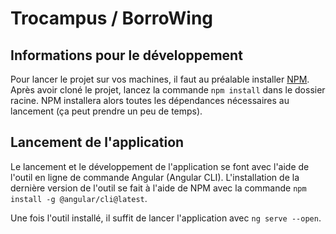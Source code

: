 # Trocampus / BorroWing

## Informations pour le développement

Pour lancer le projet sur vos machines, il faut au préalable installer [NPM](https://www.npmjs.com/get-npm). Après avoir cloné le projet, lancez la commande `npm install` dans le dossier racine. NPM installera alors toutes les dépendances nécessaires au lancement (ça peut prendre un peu de temps).

## Lancement de l'application

Le lancement et le développement de l'application se font avec l'aide de l'outil en ligne de commande Angular (Angular CLI). L'installation de la dernière version de l'outil se fait à l'aide de NPM avec la commande `npm install -g @angular/cli@latest`.

Une fois l'outil installé, il suffit de lancer l'application avec `ng serve --open`.
